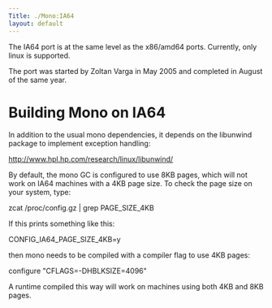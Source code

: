 ```yaml
---
Title: ./Mono:IA64
layout: default
---
```


The IA64 port is at the same level as the x86/amd64 ports. Currently,
only linux is supported.

The port was started by Zoltan Varga in May 2005 and completed in August
of the same year.

Building Mono on IA64
=====================

In addition to the usual mono dependencies, it depends on the libunwind
package to implement exception handling:

<http://www.hpl.hp.com/research/linux/libunwind/>

By default, the mono GC is configured to use 8KB pages, which will not
work on IA64 machines with a 4KB page size. To check the page size on
your system, type:

zcat /proc/config.gz | grep PAGE\_SIZE\_4KB

If this prints something like this:

CONFIG\_IA64\_PAGE\_SIZE\_4KB=y

then mono needs to be compiled with a compiler flag to use 4KB pages:

configure "CFLAGS=-DHBLKSIZE=4096"

A runtime compiled this way will work on machines using both 4KB and 8KB
pages.

